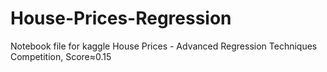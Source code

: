 # House-Prices-Regression
Notebook file for kaggle House Prices - Advanced Regression Techniques Competition, Score≈0.15
